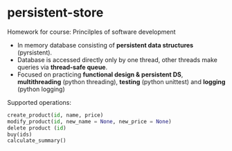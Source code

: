 # persistent-store

Homework for course: Princilples of software development

- In memory database consisting of **persistent data structures** (pyrsistent).
- Database is accessed directly only by one thread, other threads make queries via **thread-safe queue**.
- Focused on practicing **functional design & persistent DS**, **multithreading** (python threading), **testing** (python unittest) and **logging** (python logging)


Supported operations:
``` python
create_product(id, name, price)
modify_product(id, new_name = None, new_price = None)
delete product (id)
buy(ids)
calculate_summary()
```
